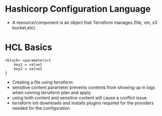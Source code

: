 # Hashicorp Configuration Language

- A resource/component is an object that Terraform manages (file, vm, s3 bucket,etc).

# HCL Basics
```
<block> <parameters>{
	key1 = value1
	key2 = value2
}
```

- Creating a file using terraform:
- sensitive content parameter prevents contents from showing up in logs when running terraform plan and apply.
- using both content and sensitive content will cause a conflict issue.
- terraform init downloads and installs plugins required for the providers needed for the configuration
